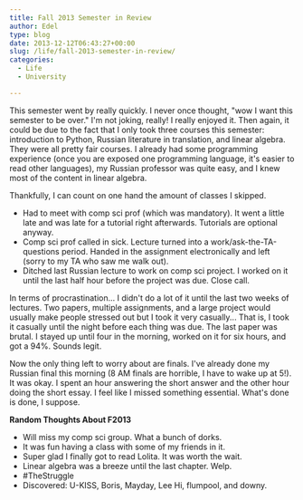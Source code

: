 ```yaml
---
title: Fall 2013 Semester in Review
author: Edel
type: blog
date: 2013-12-12T06:43:27+00:00
slug: /life/fall-2013-semester-in-review/
categories:
  - Life
  - University

---
```

This semester went by really quickly. I never once thought, "wow I want this semester to be over." I'm not joking, really! I really enjoyed it. Then again, it could be due to the fact that I only took three courses this semester: introduction to Python, Russian literature in translation, and linear algebra. They were all pretty fair courses. I already had some programming experience (once you are exposed one programming language, it's easier to read other languages), my Russian professor was quite easy, and I knew most of the content in linear algebra.

Thankfully, I can count on one hand the amount of classes I skipped.

  * Had to meet with comp sci prof (which was mandatory). It went a little late and was late for a tutorial right afterwards. Tutorials are optional anyway.
  * Comp sci prof called in sick. Lecture turned into a work/ask-the-TA-questions period. Handed in the assignment electronically and left (sorry to my TA who saw me walk out).
  * Ditched last Russian lecture to work on comp sci project. I worked on it until the last half hour before the project was due. Close call.

In terms of procrastination... I didn't do a lot of it until the last two weeks of lectures. Two papers, multiple assignments, and a large project would usually make people stressed out but I took it very casually... That is, I took it casually until the night before each thing was due. The last paper was brutal. I stayed up until four in the morning, worked on it for six hours, and got a 94%. Sounds legit.

Now the only thing left to worry about are finals. I've already done my Russian final this morning (8 AM finals are horrible, I have to wake up at 5!). It was okay. I spent an hour answering the short answer and the other hour doing the short essay. I feel like I missed something essential. What's done is done, I suppose.

**Random Thoughts About F2013**

  * Will miss my comp sci group. What a bunch of dorks.
  * It was fun having a class with some of my friends in it.
  * Super glad I finally got to read Lolita. It was worth the wait.
  * Linear algebra was a breeze until the last chapter. Welp.
  * #TheStruggle
  * Discovered: U-KISS, Boris, Mayday, Lee Hi, flumpool, and downy.


